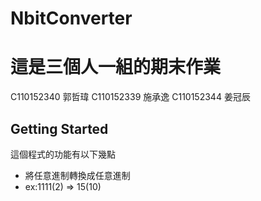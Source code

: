 # NbitConverter

# 這是三個人一組的期末作業
C110152340 郭哲瑋
C110152339 施承逸
C110152344 姜冠辰

## Getting Started
這個程式的功能有以下幾點
- 將任意進制轉換成任意進制
- ex:1111(2) => 15(10)
